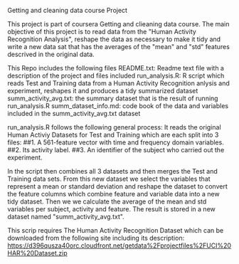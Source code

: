 Getting and cleaning data course Project

This project is part of coursera Getting and clieaning data course. 
The main objective of this project is to read data from the "Human Activity Recognition  Analysis", reshape the data as necessary to make it tidy
and write a new data sat that has the averages of the "mean" and "std" features descrived in the original data. 

This Repo includes the following files
README.txt: Readme text file with a description of the project and files included
run_analysis.R: R script which reads Test and Training data from a Human Activity Recognition anlysis and experiment, reshapes it and produces a tidy summarized dataset 
summ_activity_avg.txt: the summary dataset that is the result of running run_analysis.R
summ_dataset_info.md: code book of the data and variables included in the summ_activity_avg.txt dataset

run_analysis.R follows the following general process:
It reads the original Human Activiy Datasets for Test and Training which are each split into 3 files: 
##1. A 561-feature vector with time and frequency domain variables. 
##2. Its activity label. 
##3. An identifier of the subject who carried out the experiment.

In the script then combines all 3 datasets and then merges the Test and Training data sets. From this new dataset we select the variables that represent a mean or standard deviation and reshape the dataset to convert the feature columns which combine feature and variable data into a new tidy dataset.
Then we we calculate the average of the mean and std variables per subject, activity and feature. The result is stored in a new dataset named "summ_activity_avg.txt".

This scrip requires The Human Activity Recognition Dataset which can be downloaded from the following site including its description:
https://d396qusza40orc.cloudfront.net/getdata%2Fprojectfiles%2FUCI%20HAR%20Dataset.zip